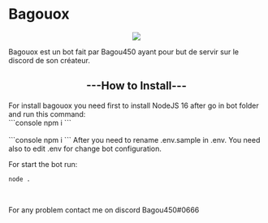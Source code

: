 # Bagouox
<p align="center">
  <img src="https://images-ext-2.discordapp.net/external/vq3REGtsW1lTtPDMtCyQ8FvbhjiV1KOkrt1u3ZvDO5A/https/cdn.discordapp.com/avatars/444165634155085824/b5cc2146f6f5326025aac4bee011d70c.webp" />
</p>
<p>Bagouox est un bot fait par Bagou450 ayant pour but de servir sur le discord de son créateur.</p>

<h2 align="center">---How to Install---</h2>
<p>For install bagouox you need first to install NodeJS 16 after go in bot folder and 
run this command: <br>
```console
npm i
```
<br> <br>
```console
npm i
```
After you need to rename .env.sample in .env. You need also to edit .env for change bot configuration.

For start the bot run: <br>
```console
node .
```
<br>
  
  For any problem contact me on discord Bagou450#0666
</p>

